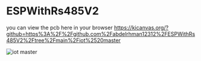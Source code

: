 # ESPWithRs485V2

you can view the pcb here in your browser 
https://kicanvas.org/?github=https%3A%2F%2Fgithub.com%2Fabdelrhman12312%2FESPWithRs485V2%2Ftree%2Fmain%2Fiot%2520master

![iot master](https://github.com/abdelrhman12312/ESPWithRs485V2/assets/67631987/eb3356cd-c8c4-49c9-b8b6-10059324a112)

